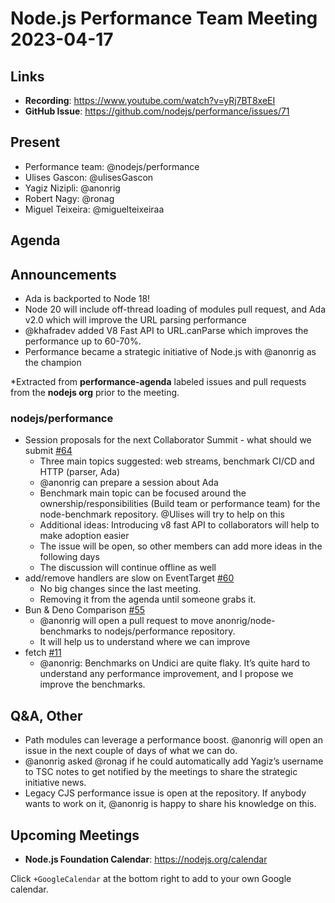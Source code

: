 # Node.js  Performance Team Meeting 2023-04-17

## Links

* **Recording**:  https://www.youtube.com/watch?v=yRj7BT8xeEI 
* **GitHub Issue**: https://github.com/nodejs/performance/issues/71

## Present

* Performance team: @nodejs/performance
* Ulises Gascon: @ulisesGascon
* Yagiz Nizipli: @anonrig
* Robert Nagy: @ronag
* Miguel Teixeira: @miguelteixeiraa

## Agenda

## Announcements

- Ada is backported to Node 18!
- Node 20 will include off-thread loading of modules pull request, and Ada v2.0 which will improve the URL parsing performance
- @khafradev added V8 Fast API to URL.canParse which improves the performance up to 60-70%.
- Performance became a strategic initiative of Node.js with @anonrig as the champion

*Extracted from **performance-agenda** labeled issues and pull requests from the **nodejs org** prior to the meeting.

### nodejs/performance

* Session proposals for the next Collaborator Summit - what should we submit [#64](https://github.com/nodejs/performance/issues/64)
  * Three main topics suggested: web streams, benchmark CI/CD and HTTP (parser, Ada)
  * @anonrig can prepare a session about Ada
  * Benchmark main topic can be focused around the ownership/responsibilities (Build team or performance team) for the node-benchmark repository. @Ulises will try to help on this
  * Additional ideas: Introducing v8 fast API to collaborators will help to make adoption easier
  * The issue will be open, so other members can add more ideas in the following days
  * The discussion will continue offline as well
* add/remove handlers are slow on EventTarget [#60](https://github.com/nodejs/performance/issues/60)
  * No big changes since the last meeting.
  * Removing it from the agenda until someone grabs it.
* Bun & Deno Comparison [#55](https://github.com/nodejs/performance/issues/55)
  * @anonrig will open a pull request to move anonrig/node-benchmarks to nodejs/performance repository.
  * It will help us to understand where we can improve
* fetch [#11](https://github.com/nodejs/performance/issues/11)
  * @anonrig: Benchmarks on Undici are quite flaky. It’s quite hard to understand any performance improvement, and I propose we improve the benchmarks.


## Q&A, Other

* Path modules can leverage a performance boost. @anonrig will open an issue in the next couple of days of what we can do.
* @anonrig asked @ronag if he could automatically add Yagiz’s username to TSC notes to get notified by the meetings to share the strategic initiative news.
* Legacy CJS performance issue is open at the repository. If anybody wants to work on it, @anonrig is happy to share his knowledge on this.

## Upcoming Meetings

* **Node.js Foundation Calendar**: https://nodejs.org/calendar

Click `+GoogleCalendar` at the bottom right to add to your own Google calendar.
